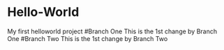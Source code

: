 # Hello-World
My first helloworld project
#Branch One
This is the 1st change by Branch One
#Branch Two
This is the 1st change by Branch Two
